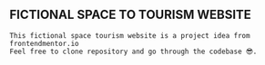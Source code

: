 ## FICTIONAL SPACE TO TOURISM WEBSITE 
    This fictional space tourism website is a project idea from frontendmentor.io 
    Feel free to clone repository and go through the codebase 😎. 